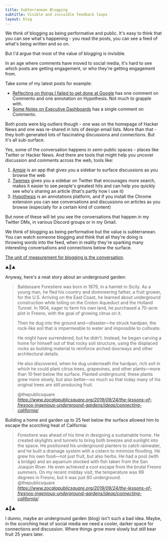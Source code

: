 ```yaml
---
title: Subterranean Blogging
subtitle: Visible and invisible feedback loops
layout: blog
---
```


We think of blogging as being performative and public. It's easy to think that you can see what's happening - you read the posts, you can see a feed of what's being written and so on.

But I'd argue that most of the value of blogging is invisible.

In an age where comments have moved to social media, it's hard to see which posts are getting engagement, or who they're getting engagement from.

Take some of my latest posts for example:

* [Reflecting on things I failed to get done at Google](https://tomcritchlow.com/2022/05/12/google-ideas/) has one comment on Commento and one annotation on Hypothesis. Not much to grapple with.
* [Some Notes on Executive Dashboards](https://tomcritchlow.com/2022/05/06/executive-dashboards/) has a single comment on Commento.

Both posts were big outliers though - one was on the homepage of Hacker News and one was re-shared in lots of design email lists. More than that - they both generated lots of fascinating discussions and connections. But it's all sub-surface.

Yes, some of the conversation happens in semi-public spaces - places like Twitter or Hacker News. And there are tools that might help you uncover discussion and comments across the web, tools like:

1. [Ampie](https://ampie.app/) is an app that gives you a sidebar to surface discussions as you browse the web
2. [Twemex](https://twemex.app/) gives you a sidebar on Twitter that encourages more search, makes it easier to see people's greatest hits and can help you quickly see who's sharing an article (that's partly how I use it)
3. [Hypothesis](https://web.hypothes.is/) is an annotations platform, and if you install the Chrome extension you can see conversations and discussions on articles as you browse (especially for a certain kind of content)

But none of these will let you see the conversations that happen in my Twitter DMs, in various Discord groups or in my Gmail.

We think of blogging as being performative but the value is subterranean. You can watch someone blogging and think that all they're doing is throwing words into the feed, when in reality they're sparking many interesting conversations and connections below the surface.

[The unit of measurement for blogging is the conversation](https://tomcritchlow.com/2022/05/20/streaks/).

⛰️🌿⛰️

Anyway, here's a neat story about an underground garden:

<blockquote class="quoteback" darkmode="" data-title="The%20Lessons%20of%20Fresno%E2%80%99s%20Ingenious%20Underground%20Gardens%20%7C%20Connecting%20California%20%7C%20Z%C3%B3calo%20Public%20Square" data-author="@thepublicsquare" cite="https://www.zocalopublicsquare.org/2019/09/24/the-lessons-of-fresnos-ingenious-underground-gardens/ideas/connecting-california/">
<p>Baldassare Forestiere was born in 1879, in a hamlet in Sicily. As a young man, he fled his country and domineering father, a fruit grower, for the U.S. Arriving on the East Coast, he learned about underground construction while toiling on the Croton Aqueduct and the Holland Tunnel. In 1904, eager to farm his own land, he purchased a 70-acre plot in Fresno, with the goal of growing citrus on it.</p>
<p>Then he dug into the ground and—disaster—he struck hardpan, the rock-like soil that is impermeable to water and impossible to cultivate. </p>
<p>He might have surrendered, but he didn’t. Instead, he began carving a home for himself out of that rocky soil structure, using the displaced rocks as building material to reinforce arched doorways and other architectural details. </p>
<p>He also discovered, when he dug underneath the hardpan, rich soil in which he could plant citrus trees, grapevines, and other plants—more than 10 feet below the surface. Planted underground, these plants grew more slowly, but also better—so much so that today many of his original trees are still producing fruit.</p>
<footer>@thepublicsquare <cite><a href="https://www.zocalopublicsquare.org/2019/09/24/the-lessons-of-fresnos-ingenious-underground-gardens/ideas/connecting-california/">https://www.zocalopublicsquare.org/2019/09/24/the-lessons-of-fresnos-ingenious-underground-gardens/ideas/connecting-california/</a></cite></footer>
</blockquote>
<script note="" src="https://cdn.jsdelivr.net/gh/Blogger-Peer-Review/quotebacks@1/quoteback.js"></script>

Building a home and garden up to 25 feet below the surface allowed him to escape the scorching heat of California:

<blockquote class="quoteback" darkmode="" data-title="The%20Lessons%20of%20Fresno%E2%80%99s%20Ingenious%20Underground%20Gardens%20%7C%20Connecting%20California%20%7C%20Z%C3%B3calo%20Public%20Square" data-author="@thepublicsquare" cite="https://www.zocalopublicsquare.org/2019/09/24/the-lessons-of-fresnos-ingenious-underground-gardens/ideas/connecting-california/">
Forestiere was ahead of his time in designing a sustainable home. He created skylights and tunnels to bring both breezes and sunlight into the space. He positioned his underground planters to catch rainwater, and he built a drainage system with a cistern to minimize flooding. He grew his own food—not just fruit, but also herbs. He had a pool (with a bridge) and an aquarium stocked with fish taken from the San Joaquin River. He even achieved a cool escape from the brutal Fresno summers. On my recent midday visit, the temperature was 99 degrees in Fresno, but it was just 80 underground.
<footer>@thepublicsquare <cite><a href="https://www.zocalopublicsquare.org/2019/09/24/the-lessons-of-fresnos-ingenious-underground-gardens/ideas/connecting-california/">https://www.zocalopublicsquare.org/2019/09/24/the-lessons-of-fresnos-ingenious-underground-gardens/ideas/connecting-california/</a></cite></footer>
</blockquote>
<script note="" src="https://cdn.jsdelivr.net/gh/Blogger-Peer-Review/quotebacks@1/quoteback.js"></script>

⛰️🌿⛰️

I dunno, maybe an underground garden (blog) isn't such a bad idea. Maybe, in the scorching heat of social media we need a cooler, darker space for connections and discussion. Where things grow more slowly but still bear fruit 25 years later.